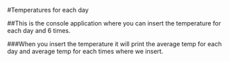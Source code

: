 ﻿#Temperatures for each day

##This is the console application where you can insert the temperature for each day and 6 times. 

###When you insert the temperature it will print the average temp for each day and average temp for each times where we insert.